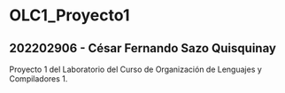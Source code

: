 # OLC1_Proyecto1
## 202202906 - César Fernando Sazo Quisquinay
Proyecto 1 del Laboratorio del Curso de Organización de Lenguajes y Compiladores 1.
